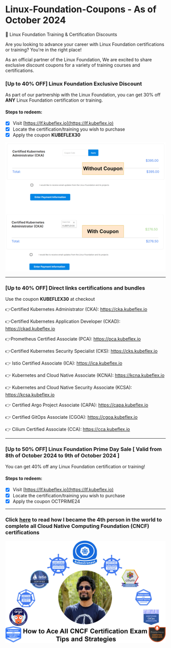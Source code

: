 # Linux-Foundation-Coupons - As of October 2024
🎉 Linux Foundation Training & Certification Discounts

Are you looking to advance your career with Linux Foundation certifications or training? You're in the right place!

As an official partner of the Linux Foundation, We are excited to share exclusive discount coupons for a variety of training courses and certifications.

### [Up to 40% OFF] Linux Foundation Exclusive Discount

As part of our partnership with the Linux Foundation, you can get 30% off **ANY** Linux Foundation certification or training.

#### Steps to redeem:
- [x] Visit [https://lf.kubeflex.io](https://lf.kubeflex.io)
- [x] Locate the certification/training you wish to purchase
- [x] Apply the coupon **KUBEFLEX30**

![Alt text](images/coupon.png?raw=true "KUBEFLEX30 Coupon")

---
### [Up to 40% OFF]  Direct links certifications and bundles

Use the coupon **KUBEFLEX30** at checkout

👉Certified Kubernetes Administrator (CKA): https://cka.kubeflex.io

👉Certified Kubernetes Application Developer (CKAD): https://ckad.kubeflex.io

👉Prometheus Certified Associate (PCA): https://pca.kubeflex.io

👉Certified Kubernetes Security Specialist (CKS): https://cks.kubeflex.io

👉 Istio Certified Associate (ICA): https://ica.kubeflex.io

👉 Kubernetes and Cloud Native Associate (KCNA): https://kcna.kubeflex.io

👉 Kubernetes and Cloud Native Security Associate (KCSA): https://kcsa.kubeflex.io

👉 Certified Argo Project Associate (CAPA): https://capa.kubeflex.io

👉 Certified GitOps Associate (CGOA): https://cgoa.kubeflex.io

👉 Cilium Certified Associate (CCA): https://cca.kubeflex.io

---

### [Up to 50% OFF] Linux Foundation Prime Day Sale [ Valid from 8th of October 2024 to 9th of October 2024 ]

You can get 40% off any Linux Foundation certification or training!

#### Steps to redeem:
- [x] Visit [https://lf.kubeflex.io](https://lf.kubeflex.io)
- [x] Locate the certification/training you wish to purchase
- [x] Apply the coupon OCTPRIME24 

---

### Click [here](https://www.linkedin.com/pulse/how-ace-all-cncf-certification-exams-tips-strategies-sajeeva-lakmal-9ypfe/) to read how I became the 4th person in the world to complete all Cloud Native Computing Foundation (CNCF) certifications
![Alt text](images/certs.jpg?raw=true "KUBEFLEX30 Coupon")

